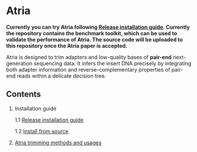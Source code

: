 # Atria

**Currently you can try Atria following [Release installation guide](docs/1.1.Release_installation_guide.md). Currently the repository contains the benchmark toolkit, which can be used to validate the performance of Atria. The source code will be uploaded to this repository once the Atria paper is accepted.**

Atria is designed to trim adapters and low-quality bases of **pair-end** next-generation sequencing data. It infers the insert DNA precisely by integrating both adapter information and reverse-complementary properties of pair-end reads within a delicate decision tree.

## Contents

1. Installation guide

   1.1 [Release installation guide](docs/1.1.Release_installation_guide.md)

   1.2 [Install from source](docs/1.2.Install_from_source.md)

2. [Atria trimming methods and usages](docs/2.Atria_trimming_methods_and_usages.md)

